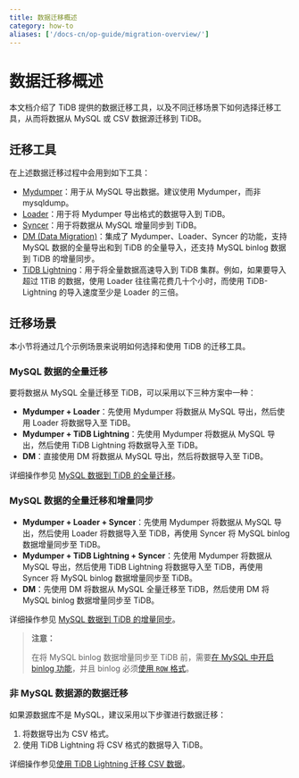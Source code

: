 ```yaml
---
title: 数据迁移概述
category: how-to
aliases: ['/docs-cn/op-guide/migration-overview/']
---
```


# 数据迁移概述

本文档介绍了 TiDB 提供的数据迁移工具，以及不同迁移场景下如何选择迁移工具，从而将数据从 MySQL 或 CSV 数据源迁移到 TiDB。

## 迁移工具

在上述数据迁移过程中会用到如下工具：

- [Mydumper](/v3.0/reference/tools/mydumper.md)：用于从 MySQL 导出数据。建议使用 Mydumper，而非 mysqldump。
- [Loader](/v3.0/reference/tools/loader.md)：用于将 Mydumper 导出格式的数据导入到 TiDB。
- [Syncer](/v3.0/reference/tools/syncer.md)：用于将数据从 MySQL 增量同步到 TiDB。
- [DM (Data Migration)](/v3.0/reference/tools/data-migration/overview.md)：集成了 Mydumper、Loader、Syncer 的功能，支持 MySQL 数据的全量导出和到 TiDB 的全量导入，还支持 MySQL binlog 数据到 TiDB 的增量同步。
- [TiDB Lightning](/v3.0/reference/tools/tidb-lightning/overview.md)：用于将全量数据高速导入到 TiDB 集群。例如，如果要导入超过 1TiB 的数据，使用 Loader 往往需花费几十个小时，而使用 TiDB-Lightning 的导入速度至少是 Loader 的三倍。

## 迁移场景

本小节将通过几个示例场景来说明如何选择和使用 TiDB 的迁移工具。

### MySQL 数据的全量迁移

要将数据从 MySQL 全量迁移至 TiDB，可以采用以下三种方案中一种：

- **Mydumper + Loader**：先使用 Mydumper 将数据从 MySQL 导出，然后使用 Loader 将数据导入至 TiDB。
- **Mydumper + TiDB Lightning**：先使用 Mydumper 将数据从 MySQL 导出，然后使用 TiDB Lightning 将数据导入至 TiDB。
- **DM**：直接使用 DM 将数据从 MySQL 导出，然后将数据导入至 TiDB。

详细操作参见 [MySQL 数据到 TiDB 的全量迁移](/v3.0/how-to/migrate/from-mysql.md)。

### MySQL 数据的全量迁移和增量同步

- **Mydumper + Loader + Syncer**：先使用 Mydumper 将数据从 MySQL 导出，然后使用 Loader 将数据导入至 TiDB，再使用 Syncer 将 MySQL binlog 数据增量同步至 TiDB。
- **Mydumper + TiDB Lightning + Syncer**：先使用 Mydumper 将数据从 MySQL 导出，然后使用 TiDB Lightning 将数据导入至 TiDB，再使用 Syncer 将 MySQL binlog 数据增量同步至 TiDB。
- **DM**：先使用 DM 将数据从 MySQL 全量迁移至 TiDB，然后使用 DM 将 MySQL binlog 数据增量同步至 TiDB。

详细操作参见 [MySQL 数据到 TiDB 的增量同步](/v3.0/how-to/migrate/incrementally-from-mysql.md)。

> **注意：**
>
> 在将 MySQL binlog 数据增量同步至 TiDB 前，需要[在 MySQL 中开启 binlog 功能](http://dev.mysql.com/doc/refman/5.7/en/replication-howto-masterbaseconfig.html)，并且 binlog 必须[使用 `ROW` 格式](https://dev.mysql.com/doc/refman/5.7/en/binary-log-formats.html)。

### 非 MySQL 数据源的数据迁移

如果源数据库不是 MySQL，建议采用以下步骤进行数据迁移：

1. 将数据导出为 CSV 格式。
2. 使用 TiDB Lightning 将 CSV 格式的数据导入 TiDB。

详细操作参见[使用 TiDB Lightning 迁移 CSV 数据](/v3.0/reference/tools/tidb-lightning/csv.md)。
